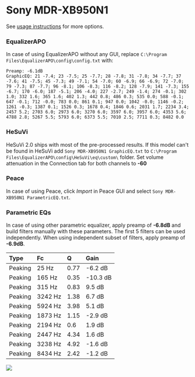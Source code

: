 # Sony MDR-XB950N1
See [usage instructions](https://github.com/jaakkopasanen/AutoEq#usage) for more options.

### EqualizerAPO
In case of using EqualizerAPO without any GUI, replace `C:\Program Files\EqualizerAPO\config\config.txt`
with:
```
Preamp: -6.1dB
GraphicEQ: 21 -7.4; 23 -7.5; 25 -7.7; 28 -7.8; 31 -7.8; 34 -7.7; 37 -7.6; 41 -7.5; 45 -7.3; 49 -7.1; 54 -7.0; 60 -6.9; 66 -6.9; 72 -7.0; 79 -7.3; 87 -7.7; 96 -8.1; 106 -8.3; 116 -8.2; 128 -7.9; 141 -7.3; 155 -6.7; 170 -6.0; 187 -5.1; 206 -4.0; 227 -2.7; 249 -1.4; 274 -0.1; 302 1.0; 332 1.6; 365 1.6; 402 1.3; 442 0.8; 486 0.3; 535 0.0; 588 -0.1; 647 -0.1; 712 -0.0; 783 0.0; 861 0.1; 947 0.0; 1042 -0.0; 1146 -0.2; 1261 -0.3; 1387 0.1; 1526 0.3; 1678 0.4; 1846 0.6; 2031 1.7; 2234 3.4; 2457 5.2; 2703 6.0; 2973 6.0; 3270 6.0; 3597 6.0; 3957 6.0; 4353 5.6; 4788 2.8; 5267 5.5; 5793 6.0; 6373 5.5; 7010 2.5; 7711 0.3; 8482 0.0
```

### HeSuVi
HeSuVi 2.0 ships with most of the pre-processed results. If this model can't be found in HeSuVi add
`Sony MDR-XB950N1 GraphicEQ.txt` to `C:\Program Files\EqualizerAPO\config\HeSuVi\eq\custom\` folder.
Set volume attenuation in the Connection tab for both channels to **-60**

### Peace
In case of using Peace, click *Import* in Peace GUI and select `Sony MDR-XB950N1 ParametricEQ.txt`.

### Parametric EQs
In case of using other parametric equalizer, apply preamp of **-6.8dB** and build filters manually
with these parameters. The first 5 filters can be used independently.
When using independent subset of filters, apply preamp of **-6.9dB**.

| Type    | Fc      |    Q | Gain     |
|:--------|:--------|:-----|:---------|
| Peaking | 25 Hz   | 0.77 | -6.2 dB  |
| Peaking | 165 Hz  | 0.35 | -10.3 dB |
| Peaking | 315 Hz  | 0.83 | 9.5 dB   |
| Peaking | 3242 Hz | 1.38 | 6.7 dB   |
| Peaking | 5924 Hz | 3.98 | 5.1 dB   |
| Peaking | 1873 Hz | 1.15 | -2.9 dB  |
| Peaking | 2194 Hz | 0.6  | 1.9 dB   |
| Peaking | 2447 Hz | 4.34 | 1.6 dB   |
| Peaking | 3238 Hz | 4.92 | -1.6 dB  |
| Peaking | 8434 Hz | 2.42 | -1.2 dB  |

![](https://raw.githubusercontent.com/jaakkopasanen/AutoEq/master/results/rtings/avg/Sony%20MDR-XB950N1/Sony%20MDR-XB950N1.png)